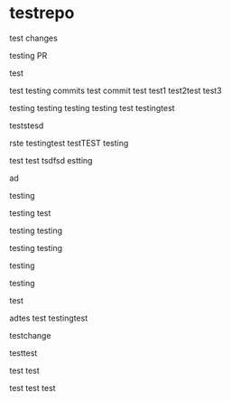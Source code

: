 # testrepo

test changes

testing PR

test


test
testing commits
test commit
test
test1
test2test
test3

testing
testing
testing
testing
test
testingtest

teststesd

rste
testingtest
testTEST
testing


test
test
tsdfsd
estting

ad

testing

testing
test

testing
testing

testing
testing

testing

testing


test

adtes
test
testingtest

testchange

testtest

test
test

test
test
test

